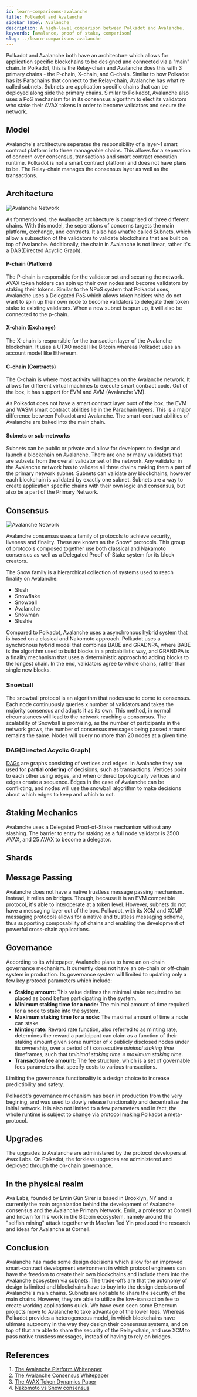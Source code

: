 ```yaml
---
id: learn-comparisons-avalanche
title: Polkadot and Avalanche
sidebar_label: Avalanche
description: A high-level comparison between Polkadot and Avalanche.
keywords: [avalance, proof of stake, comparison]
slug: ../learn-comparisons-avalanche
---
```


<!-- Add more infographics to this page -->

Polkadot and Avalanche both have an architecture which allows for application specific blockchains to be designed and connected via a "main" chain. In Polkadot, this is the Relay-chain and Avalanche does this with 3 primary chains - the P-chain, X-chain, and C-chain. Similar to how Polkadot has its Parachains that connect to the Relay-chain, Avalanche has what're called subnets. Subnets are application specific chains that can be deployed along side the primary chains. Similar to Polkadot, Avalanche also uses a PoS mechanism for in its consensus algorithm to elect its validators who stake their AVAX tokens in order to become validators and secure the network.

## Model

Avalanche's architecture seperates the responsibility of a layer-1 smart contract platform into three manageable chains. This allows for a seperation of concern over consensus, transactions and smart contract execution runtime. Polkadot is not a smart contract platform and does not have plans to be. The Relay-chain manages the consensus layer as well as the transactions.

## Architecture

![Avalanche Network](../assets/comparisons/avalanche/avalanche-network.png)

As formentioned, the Avalanche architecture is comprised of three different chains. With this model, the seperations of concerns targets the main platform, exchange, and contracts. It also has what're called Subnets, which allow a subsection of the validators to validate blockchains that are built on top of Avalanche. Additionally, the chain in Avalanche is not linear, rather it's a DAG(Directed Acyclic Graph).

#### P-chain (Platform)

The P-chain is responsible for the validator set and securing the network. AVAX token holders can spin up their own nodes and become validators by staking their tokens. Similar to the NPoS system that Polkadot uses, Avalanche uses a Delegated PoS which allows token holders who do not want to spin up their own node to become validators to delegate their token stake to existing validators. When a new subnet is spun up, it will also be connected to the p-chain. 

<!-- TODO: do subnet validators also have to validate the p-chain? In Polkadot collators do not have to do this, but they do have to sync with the relay chain effectively running a relay chain node on their machine. -->

#### X-chain (Exchange)

The X-chain is responsible for the transaction layer of the Avalanche blockchain. It uses a UTXO model like Bitcoin whereas Polkadot uses an account model like Ethereum.

#### C-chain (Contracts)

The C-chain is where most activity will happen on the Avalanche network. It allows for different virtual machines to execute smart contract code. Out of the box, it has support for EVM and AVM (Avalanche VM). 

As Polkadot does not have a smart contract layer ouot of the box, the EVM and WASM smart contract abilities lie in the Parachain layers. This is a major difference between Polkadot and Avalanche. The smart-contract abilities of Avalanche are baked into the main chain. 

#### Subnets or sub-networks

Subnets can be public or private and allow for developers to design and launch a blockchain on Avalanche. There are one or many validators that are subsets from the overall validator set of the network. Any validator in the Avalanche network has to validate all three chains making them a part of the primary network subnet. Subnets can validate any blockchains, however each blockchain is validated by exactly one subnet. Subnets are a way to create application specific chains with their own logic and consensus, but also be a part of the Primary Network.

## Consensus 

![Avalanche Network](../assets/comparisons/avalanche/avalanche-consensus-protocols.png)

Avalanche consensus uses a family of protocols to achieve security, liveness and finality. These are known as the Snow* protocols. This group of protocols composed together use both classical and Nakamoto consensus as well as a Delegated Proof-of-Stake system for its block creators.

The Snow family is a hierarchical collection of systems used to reach finality on Avalanche:

- Slush
- Snowflake
- Snowball
- Avalanche
- Snowman
- Slushie


Compared to Polkadot, Avalanche uses a asynchronous hybrid system that is based on a clasical and Nakomoto approach. Polkadot uses a synchronous hybrid model that combines BABE and GRADNPA, where BABE is the algorithm used to build blocks in a probabilistic way, and GRANDPA is a finality mechanism that uses a deterministic approach to adding blocks to the longest chain. In the end, validators agree to whole chains, rather than single new blocks.

### Snowball 

The snowball protocol is an algorithm that nodes use to come to consensus. Each node continuously queries x number of validators and takes the majority consensus and adopts it as its own. This method, in normal circumstances will lead to the network reaching a consensus. The scalability of Snowball is promising, as the number of participants in the network grows, the number of consensus messages being passed around remains the same. Nodes will query no more than 20 nodes at a given time.

### DAG(Directed Acyclic Graph)

[DAGs](https://en.wikipedia.org/wiki/Directed_acyclic_graph) are graphs consisting of vertices and edges. In Avalanche they are used for **partial ordering** of decisions, such as transactions. Vertices point to each other using edges, and when ordered topologically vertices and edges create a sequence. Edges in the case of Avalanche can be conflicting, and nodes will use the snowball algorithm to make decisions about which edges to keep and which to not. 

## Staking Mechanics

<!-- TODO: Add Polkadot comparison to become a validator and nominator -->

Avalanche uses a Delegated Proof-of-Stake mechanism without any slashing. The barrier to entry for staking as a full node validator is 2500 AVAX, and 25 AVAX to become a delegator. 

## Shards

<!-- TODO: Add sharding comparison... this will mainly be subnets vs parachains -->

## Message Passing

Avalanche does not have a native trustless message passing mechanism. Instead, it relies on bridges. Though, because it is an EVM compatible protocol, it's able to interoperate at a token level. However, subnets do not have a messaging layer out of the box. Polkadot, with its XCM and XCMP messaging protocols allows for a native and trustless messaging scheme, thus supporting composability of chains and enabling the development of powerful cross-chain applications.

## Governance

According to its whitepaper, Avalanche plans to have an on-chain governance mechanism. It currently does not have an on-chain or off-chain system in production. Its governance system will limited to updating only a few key protocol parameters which include:

- **Staking amount:** This value defines the minimal stake required to be placed as
bond before participating in the system.
- **Minimum staking time for a node:** The minimal amount of time required for a node to stake into the system.
- **Maximum staking time for a node:** The maximal amount of time a node can stake.
- **Minting rate:** Reward rate function, also referred to as minting rate, determines the reward a
participant can claim as a function of their staking amount given some number of x publicly disclosed nodes
under its ownership, over a period of t consecutive *minimal staking time* timeframes, such that t*minimal staking time* ≤ *maximum staking time*.
- **Transaction fee amount:** The fee structure, which is a set of governable fees parameters that specify costs to various transactions.

Limiting the governance functionality is a design choice to increase predictibility and safety.

Polkadot's governance mechanism has been in production from the very begining, and was used to slowly release functionality and decentralize the initial network. It is also not limited to a few parameters and in fact, the whole runtime is subject to change via protocol making Polkadot a meta-protocol.

## Upgrades

The upgrades to Avalanche are administered by the protocol developers at Avax Labs. On Polkadot, the forkless upgrades are administered and deployed through the on-chain governance.

## In the physical realm

Ava Labs, founded by Emin Gün Sirer is based in Brooklyn, NY and is currently the main organization behind the development of Avalanche consensus and the Avalanche Primary Network. Emin, a professor at Cornell and known for his work in the Bitcoin ecosystem, namely around the "selfish mining" attack together with Maofan Ted Yin produced the research and ideas for Avalanche at Cornell. 

## Conclusion

Avalanche has made some design decisions which allow for an improved smart-contract development environment in which protocol engineers can have the freedom to create their own blockchains and include them into the Avalanche ecosystem via subnets. The trade-offs are that the autonomy of design is limited and blockchains have to buy into the design decisions of Avalanche's main chains. Subnets are not able to share the security of the main chains. However, they are able to utilize the low-transaction fee to create working applications quick. We have even seen some Ethereum projects move to Avalanche to take advantage of the lower fees. Whereas Polkadot provides a heterogeneous model, in which blockchains have ultimate autonomy in the way they design their consensus systems, and on top of that are able to share the security of the Relay-chain, and use XCM to pass native trustless messages, instead of having to rely on bridges.

## References

1. [The Avalanche Platform Whitepaper](https://assets.website-files.com/5d80307810123f5ffbb34d6e/6008d7bbf8b10d1eb01e7e16_Avalanche%20Platform%20Whitepaper.pdf)
2. [The Avalanche Consensus Whitepaper](https://assets.website-files.com/5d80307810123f5ffbb34d6e/6009805681b416f34dcae012_Avalanche%20Consensus%20Whitepaper.pdf)
1. [The AVAX Token Dynamics Paper](https://assets.website-files.com/5d80307810123f5ffbb34d6e/6008d7bc56430d6b8792b8d1_Avalanche%20Native%20Token%20Dynamics.pdf)
1. [Nakomoto vs Snow consensus](https://gyuho.dev/nakamoto-bitcoin-vs-snow-avalanche-consensus.html#what-is-snow-consensus)


